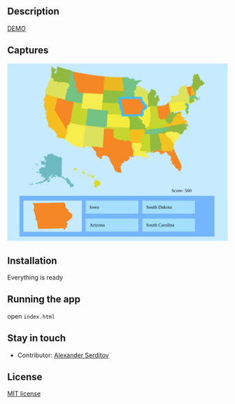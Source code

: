 ## Description

[DEMO](https://dguard.github.io/land-game-usa/)

## Captures

<p align="center">
  <img src="captures/land-game-usa.png" alt="screenshot" />
</p>


## Installation

Everything is ready


## Running the app

open `index.html`

## Stay in touch

- Contributor: [Alexander Serditov](https://cv.digitallyconstructed.ru/)

## License

  [MIT license](LICENSE)
